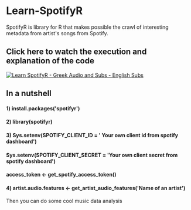 # Learn-SpotifyR
SpotifyR is library for R that makes possible the crawl of interesting metadata from artist's songs from Spotify.

## Click here to watch the execution and explanation of the code
[![Learn SpotifyR - Greek Audio and Subs - English Subs](https://i.imgur.com/FjFexq9.jpg)](https://youtu.be/IQQFeKs5eWo)

## In a nutshell

#### 1) install.packages('spotifyr')

#### 2) library(spotifyr)

#### 3) Sys.setenv(SPOTIFY_CLIENT_ID = ' Your own client id from spotify dashboard')
####  Sys.setenv(SPOTIFY_CLIENT_SECRET = 'Your own client secret from spotify dashboard')
####  access_token <- get_spotify_access_token()
   
#### 4) artist.audio.features <- get_artist_audio_features('Name of an artist') 

Then you can do some cool music data analysis
